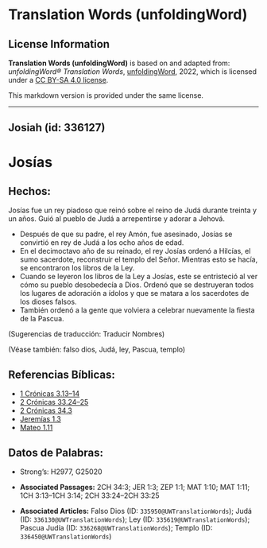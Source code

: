 # Translation Words (unfoldingWord)

## License Information

**Translation Words (unfoldingWord)** is based on and adapted from: _unfoldingWord® Translation Words_, [unfoldingWord](https://unfoldingword.org/utw), 2022, which is licensed under a [CC BY-SA 4.0 license](https://creativecommons.org/licenses/by-sa/4.0/legalcode.en).

This markdown version is provided under the same license.



--------------------------------

## Josiah (id: 336127)

Josías
======

Hechos:
-------

Josías fue un rey piadoso que reinó sobre el reino de Judá durante treinta y un años. Guió al pueblo de Judá a arrepentirse y adorar a Jehová.

* Después de que su padre, el rey Amón, fue asesinado, Josías se convirtió en rey de Judá a los ocho años de edad.
* En el decimoctavo año de su reinado, el rey Josías ordenó a Hilcías, el sumo sacerdote, reconstruir el templo del Señor. Mientras esto se hacía, se encontraron los libros de la Ley.
* Cuando se leyeron los libros de la Ley a Josías, este se entristeció al ver cómo su pueblo desobedecía a Dios. Ordenó que se destruyeran todos los lugares de adoración a ídolos y que se matara a los sacerdotes de los dioses falsos.
* También ordenó a la gente que volviera a celebrar nuevamente la fiesta de la Pascua.

(Sugerencias de traducción: Traducir Nombres)

(Véase también: falso dios, Judá, ley, Pascua, templo)

Referencias Bíblicas:
---------------------

* [1 Crónicas 3\.13–14](https://ref.ly/1Chr3:13-1Chr3:14)
* [2 Crónicas 33\.24–25](https://ref.ly/2Chr33:24-2Chr33:25)
* [2 Crónicas 34\.3](https://ref.ly/2Chr34:3)
* [Jeremías 1\.3](https://ref.ly/Jer1:3)
* [Mateo 1\.11](https://ref.ly/Matt1:11)

Datos de Palabras:
------------------

* Strong’s: H2977, G25020

* **Associated Passages:** 2CH 34:3; JER 1:3; ZEP 1:1; MAT 1:10; MAT 1:11; 1CH 3:13–1CH 3:14; 2CH 33:24–2CH 33:25
* **Associated Articles:** Falso Dios (ID: `335950@UWTranslationWords`); Judá (ID: `336130@UWTranslationWords`); Ley (ID: `335619@UWTranslationWords`); Pascua Judía (ID: `336268@UWTranslationWords`); Templo (ID: `336450@UWTranslationWords`)

